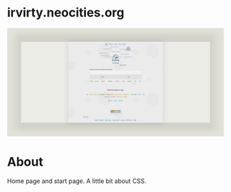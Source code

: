 # irvirty.neocities.org

![page with a light and dark theme and theme settings](/img/github-banner-settings.png) 

# About

Home page and start page. A little bit about CSS.
